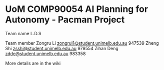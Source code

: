 # UoM COMP90054 AI Planning for Autonomy - Pacman Project 

Team name
L.D.S

Team member
Zongru Li zongrul1@student.unimelb.edu.au 947539
Zheng Shi zsshi@student.unimelb.edu.au 979554
Zihan Deng zdde@student.unimelb.edu.au 983358

More details are in the wiki